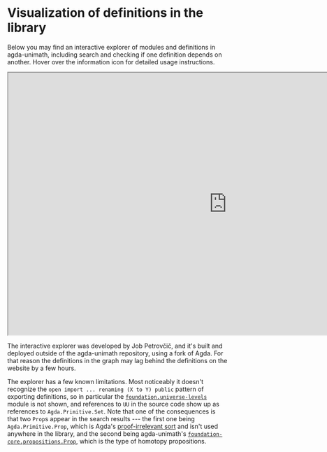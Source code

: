 # Visualization of definitions in the library

Below you may find an interactive explorer of modules and definitions in
agda-unimath, including search and checking if one definition depends on
another. Hover over the information icon for detailed usage instructions.

<div id="small-display-notice" style="display:none">
  ⚠ The explorer is not optimized for small screens. It may be
  difficult to control on mobile devices.
</div>

<style>
  .sidetoc { display: none; }
  @media(max-width:1100px) {
    #small-display-notice { display: block; }
  }
</style>

<div align="center">
  <iframe
    src="https://jobpetrovcic.github.io/Unimath-Visualization-Deployment/visualize"
    style="background: white"
    scrolling="no"
    width="1000"
    height="600"
    referrerpolicy="no-referrer">
  </iframe>
</div>

The interactive explorer was developed by Job Petrovčič, and it's built and
deployed outside of the agda-unimath repository, using a fork of Agda. For that
reason the definitions in the graph may lag behind the definitions on the
website by a few hours.

The explorer has a few known limitations. Most noticeably it doesn't recognize
the `open import ... renaming (X to Y) public` pattern of exporting definitions,
so in particular the
[`foundation.universe-levels`](foundation.universe-levels.md) module is not
shown, and references to `UU` in the source code show up as references to
`Agda.Primitive.Set`. Note that one of the consequences is that two `Prop`s
appear in the search results --- the first one being `Agda.Primitive.Prop`,
which is Agda's
[proof-irrelevant sort](https://agda.readthedocs.io/en/latest/language/prop.html)
and isn't used anywhere in the library, and the second being agda-unimath's
[`foundation-core.propositions.Prop`](foundation-core.propositions.md), which is
the type of homotopy propositions.
